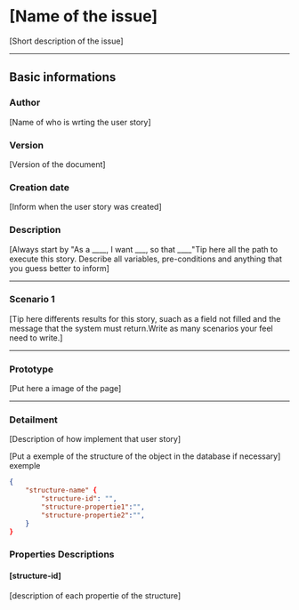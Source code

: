# [Name of the issue]

[Short description of the issue]

___

## Basic informations

### Author

[Name of who is wrting the user story]

### Version

[Version of the document]

### Creation date

[Inform when the user story was created]

### Description

[Always start by "As a ____, I want ___, so that ____"Tip here all the path to 
execute this story. Describe all variables, pre-conditions and anything 
that you guess better to inform]

___

### Scenario 1
[Tip here differents results for this story, suach as a field not filled and the 
message that the system must return.Write as many scenarios your feel need
to write.]

___

### Prototype
[Put here a image of the page]

___

### Detailment
[Description of how implement that user story]

[Put a exemple of the structure of the object in the database if necessary]
exemple

```json
{
    "structure-name" {
        "structure-id": "",
        "structure-propertie1":"",
        "structure-propertie2":"",
    }
}
```

### Properties Descriptions

#### [structure-id]
[description of each propertie of the structure]